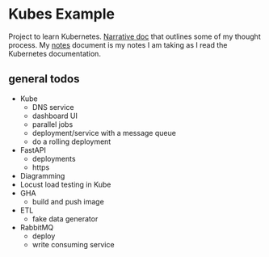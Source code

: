 # Kubes Example

Project to learn Kubernetes. [Narrative doc](NARRATIVE.md) that outlines some of my thought process. My [notes](NOTES.md)
document is my notes I am taking as I read the Kubernetes documentation.

## general todos
- Kube
  - DNS service
  - dashboard UI
  - parallel jobs
  - deployment/service with a message queue
  - do a rolling deployment 
- FastAPI
  - deployments
  - https
- Diagramming
- Locust load testing in Kube
- GHA
  - build and push image
- ETL
  - fake data generator
- RabbitMQ
  - deploy
  - write consuming service
